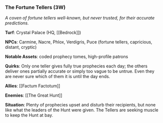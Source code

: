 ---
---

### The Fortune Tellers (3W)
*A coven of fortune tellers well-known, but never trusted, for their accurate predictions.*

**Turf**: Crystal Palace (HQ, [[Bedrock]])

**NPCs**: Carmine, Nacre, Phlox, Verdigris, Puce (fortune tellers, capricious, distant, cryptic) 

**Notable Assets**: coded prophecy tomes, high-profile patrons

**Quirks**: Only one teller gives fully true prophecies each day; the others deliver ones partially accurate or simply too vague to be untrue. Even they are never sure which of them it is until the day ends.

**Allies**: [[Factum Factotum]]

**Enemies**: [[The Great Hunt]]

**Situation**: Plenty of prophecies upset and disturb their recipients, but none like what the leaders of the Hunt were given. The Tellers are seeking muscle to keep the Hunt at bay.